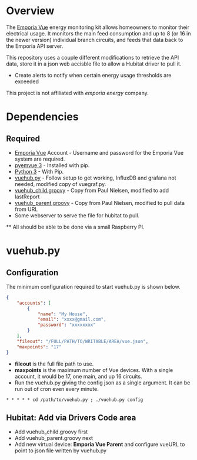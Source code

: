 # Overview

The [Emporia Vue](https://emporiaenergy.com "Emporia's Homepage") energy monitoring kit allows homeowners to monitor their electrical usage. It monitors the main feed consumption and up to 8 (or 16 in the newer version) individual branch circuits, and feeds that data back to the Emporia API server.

This repository uses a couple different modifications to retrieve the API data, store it in a json web accisble file to allow a Hubitat driver to pull it.

* Create alerts to notify when certain energy usage thresholds are exceeded

This project is not affiliated with _emporia energy_ company.

# Dependencies

## Required
* [Emporia Vue](https://emporiaenergy.com "Emporia Energy") Account - Username and password for the Emporia Vue system are required.
* [pyemvue 3](https://github.com/magico13/PyEmVue) - Installed with pip.
* [Python 3](https://python.org "Python") - With Pip.
* [vuehub.py](https://github.com/jertel/vuegraf) - Follow setup to get working, InfluxDB and grafana not needed, modified copy of vuegraf.py.
* [vuehub_child.groovy](https://github.com/TaZZaT/vuegraf_hubitat_driver/) - Copy from Paul Nielsen, modified to add lastReport
* [vuehub_parent.groovy](https://github.com/TaZZaT/vuegraf_hubitat_driver/) - Copy from Paul Nielsen, modified to pull data from URL
* Some webserver to serve the file for hubitat to pull. 

** All should be able to be done via a small Raspberry PI.

# vuehub.py

## Configuration
The minimum configuration required to start vuehub.py is shown below.

```json
{
    "accounts": [
        {
            "name": "My House",
            "email": "xxxx@gmail.com",
            "password": "xxxxxxxx"
        }
    ],
    "fileout": "/FULL/PATH/TO/WRITABLE/AREA/vue.json",
    "maxpoints": "17"
}
```
* **fileout** is the full file path to use.
* **maxpoints** is the maximum number of Vue devices.  With a single account, it would be 17, one main, and up 16 circuits.
* Run the vuehub.py giving the config json as a single argument.  It can be run out of cron even every minute.
```crontab
* * * * * cd /path/to/vuehub.py ; ./vuehub.py config
```

## Hubitat: Add via Drivers Code area
  * Add vuehub_child.groovy first
  * Add vuehub_parent.groovy next
  * Add new virtual device: **Emporia Vue Parent** and configure vueURL to point to json file written by vuehub.py

